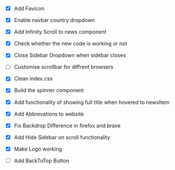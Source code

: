 - [x] Add Favicon

- [x] Enable navbar country dropdown

- [x] Add Infinity Scroll to news component

- [x] Check whether the new code is working or not

- [x] Close Sidebar Dropdown when sidebar closes

- [ ] Customise scrollbar for diffrent browsers

- [x] Clean index.css

- [x] Build the spinner component

- [x] Add functionality of showing full title when hovered to newsItem

- [x] Add Abbrevations to website

- [x] Fix Backdrop Difference in firefox and brave

- [x] Add Hide Sidebar on scroll functionality

- [x] Make Logo working

- [ ] Add BackToTop Button
